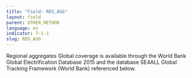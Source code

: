 ```yaml
---
title: "Field: REG_AGG"
layout: field
parent: OTHER_METHOD
language: en
indicator: 7-1-1
slug: REG_AGG
---
```

Regional aggregates
Global coverage is available through the World Bank Global Electrification Database 2015 and the database SE4ALL Global Tracking Framework (World Bank) referenced below.